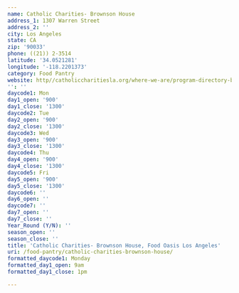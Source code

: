 ```yaml
---
name: Catholic Charities- Brownson House
address_1: 1307 Warren Street
address_2: ''
city: Los Angeles
state: CA
zip: '90033'
phone: ((21)) 2-3514
latitude: '34.0521281'
longitude: '-118.2201373'
category: Food Pantry
website: http//catholiccharitiesla.org/where-we-are/program-directory-by-city/
'': ''
daycode1: Mon
day1_open: '900'
day1_close: '1300'
daycode2: Tue
day2_open: '900'
day2_close: '1300'
daycode3: Wed
day3_open: '900'
day3_close: '1300'
daycode4: Thu
day4_open: '900'
day4_close: '1300'
daycode5: Fri
day5_open: '900'
day5_close: '1300'
daycode6: ''
day6_open: ''
daycode7: ''
day7_open: ''
day7_close: ''
Year_Round (Y/N): ''
season_open: ''
season_close: ''
title: 'Catholic Charities- Brownson House, Food Oasis Los Angeles'
uri: /food-pantry/catholic-charities-brownson-house/
formatted_daycode1: Monday
formatted_day1_open: 9am
formatted_day1_close: 1pm

---
```

